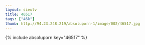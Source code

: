 ```yaml
--- 
layout: sieutv
title: 46517
tags: ["46k"]
thumb: http://94.23.248.219/absoluporn-1/image/002/46517.jpg
---
```

{% include absoluporn key="46517" %} 
